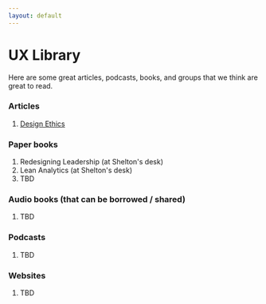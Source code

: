 ```yaml
---
layout: default
---
```


# UX Library
Here are some great articles, podcasts, books, and groups that we think are great to read.

### Articles

1. [Design Ethics]()

### Paper books

1. Redesigning Leadership (at Shelton's desk)
2. Lean Analytics (at Shelton's desk)
3. TBD

### Audio books (that can be borrowed / shared)

1. TBD

### Podcasts

1. TBD

### Websites

1. TBD

